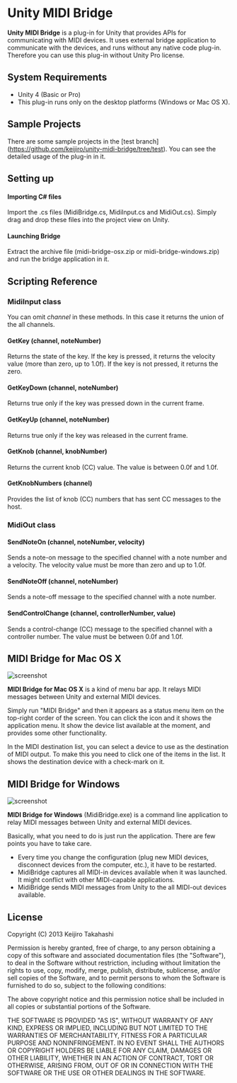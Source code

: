 Unity MIDI Bridge
=================

**Unity MIDI Bridge** is a plug-in for Unity that provides APIs for communicating
with MIDI devices. It uses external bridge application to communicate with the devices,
and runs without any native code plug-in. Therefore you can use this plug-in without
Unity Pro license.

System Requirements
-------------------

- Unity 4 (Basic or Pro)
- This plug-in runs only on the desktop platforms (Windows or Mac OS X).

Sample Projects
---------------

There are some sample projects in the [test branch]
(https://github.com/keijiro/unity-midi-bridge/tree/test).
You can see the detailed usage of the plug-in in it.

Setting up
----------

#### Importing C# files

Import the .cs files (MidiBridge.cs, MidiInput.cs and MidiOut.cs). Simply drag and
drop these files into the project view on Unity.

#### Launching Bridge

Extract the archive file (midi-bridge-osx.zip or midi-bridge-windows.zip) and
run the bridge application in it.

Scripting Reference
-------------------

### MidiInput class

You can omit *channel* in these methods. In this case it returns the union of the
all channels.

#### GetKey (channel, noteNumber)

Returns the state of the key. If the key is pressed, it returns the velocity value
(more than zero, up to 1.0f). If the key is not pressed, it returns the zero.

#### GetKeyDown (channel, noteNumber)

Returns true only if the key was pressed down in the current frame.

#### GetKeyUp (channel, noteNumber)

Returns true only if the key was released in the current frame.

#### GetKnob (channel, knobNumber)

Returns the current knob (CC) value. The value is between 0.0f and 1.0f.

#### GetKnobNumbers (channel)

Provides the list of knob (CC) numbers that has sent CC messages to the host.

### MidiOut class

#### SendNoteOn (channel, noteNumber, velocity)

Sends a note-on message to the specified channel with a note number and a velocity.
The velocity value must be more than zero and up to 1.0f.

#### SendNoteOff (channel, noteNumber)

Sends a note-off message to the specified channel with a note number.

#### SendControlChange (channel, controllerNumber, value)

Sends a control-change (CC) message to the specified channel with a controller number.
The value must be between 0.0f and 1.0f.

MIDI Bridge for Mac OS X
------------------------

![screenshot](http://keijiro.github.io/unity-midi-bridge/bridge-screenshot-osx.png)

**MIDI Bridge for Mac OS X** is a kind of menu bar app. It relays MIDI messages
between Unity and external MIDI devices.

Simply run "MIDI Bridge" and then it appears as a status menu item on the top-right
corder of the screen. You can click the icon and it shows the application menu. It
show the device list available at the moment, and provides some other functionality.

In the MIDI destination list, you can select a device to use as the destination of
MIDI output. To make this you need to click one of the items in the list. It shows
the destination device with a check-mark on it.

MIDI Bridge for Windows
-----------------------

![screenshot](http://keijiro.github.io/unity-midi-bridge/bridge-screenshot-windows.png)

**MIDI Bridge for Windows** (MidiBridge.exe) is a command line application to relay
MIDI messages between Unity and external MIDI devices.

Basically, what you need to do is just run the application. There are few points
you have to take care.

- Every time you change the configuration (plug new MIDI devices, disconnect
  devices from the computer, etc.), it have to be restarted.
- MidiBridge captures all MIDI-in devices available when it was launched. It might
  conflict with other MIDI-capable applications.
- MidiBridge sends MIDI messages from Unity to the all MIDI-out devices available.

License
-------

Copyright (C) 2013 Keijiro Takahashi

Permission is hereby granted, free of charge, to any person obtaining a copy of
this software and associated documentation files (the "Software"), to deal in
the Software without restriction, including without limitation the rights to
use, copy, modify, merge, publish, distribute, sublicense, and/or sell copies of
the Software, and to permit persons to whom the Software is furnished to do so,
subject to the following conditions:

The above copyright notice and this permission notice shall be included in all
copies or substantial portions of the Software.

THE SOFTWARE IS PROVIDED "AS IS", WITHOUT WARRANTY OF ANY KIND, EXPRESS OR
IMPLIED, INCLUDING BUT NOT LIMITED TO THE WARRANTIES OF MERCHANTABILITY, FITNESS
FOR A PARTICULAR PURPOSE AND NONINFRINGEMENT. IN NO EVENT SHALL THE AUTHORS OR
COPYRIGHT HOLDERS BE LIABLE FOR ANY CLAIM, DAMAGES OR OTHER LIABILITY, WHETHER
IN AN ACTION OF CONTRACT, TORT OR OTHERWISE, ARISING FROM, OUT OF OR IN
CONNECTION WITH THE SOFTWARE OR THE USE OR OTHER DEALINGS IN THE SOFTWARE.
